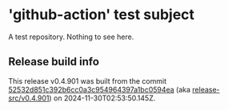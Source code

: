 # 'github-action' test subject

A test repository. Nothing to see here.


## Release build info

This release v0.4.901 was built from the commit [52532d851c392b6cc0a3c954964397a1bc0594ea](https://github.com/kattecon/gh-release-test-ga/tree/52532d851c392b6cc0a3c954964397a1bc0594ea) (aka [release-src/v0.4.901](https://github.com/kattecon/gh-release-test-ga/tree/release-src/v0.4.901)) on 2024-11-30T02:53:50.145Z.
        